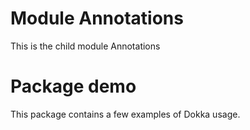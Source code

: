 # Module Annotations
This is the child module Annotations

# Package demo
This package contains a few examples of Dokka usage.

